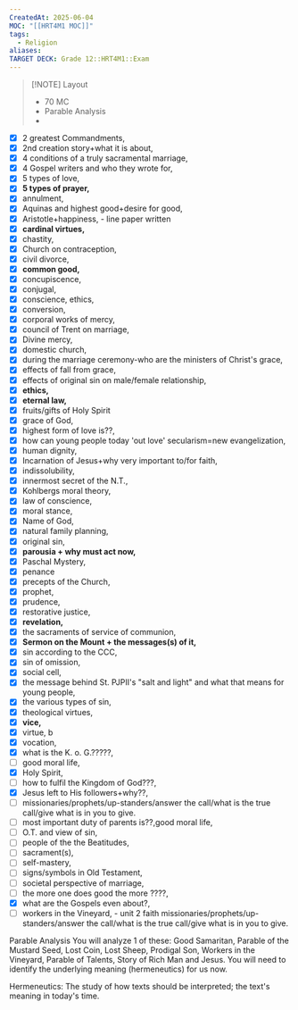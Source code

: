 ```yaml
---
CreatedAt: 2025-06-04
MOC: "[[HRT4M1 MOC]]"
tags:
  - Religion
aliases: 
TARGET DECK: Grade 12::HRT4M1::Exam
---
```


> [!NOTE] Layout
> - 70 MC
> - Parable Analysis
> - 

-   [x] 2 greatest Commandments,
-   [x] 2nd creation story+what it is about,
-   [x] 4 conditions of a truly sacramental marriage,
-   [x] 4 Gospel writers and who they wrote for,
-   [x] 5 types of love,
-   [x] **5 types of prayer,**
-   [x] annulment,
-   [x] Aquinas and highest good+desire for good,
-   [x] Aristotle+happiness, - line paper written
-   [x] **cardinal virtues,**
-   [x] chastity,
-   [x] Church on contraception,
-   [x] civil divorce,
-   [x] **common good,**
-   [x] concupiscence,
-   [x] conjugal,
-   [x] conscience, ethics,
-   [x] conversion,
-   [x] corporal works of mercy,
-   [x] council of Trent on marriage,
-   [x] Divine mercy,
-   [x] domestic church,
-   [x] during the marriage ceremony-who are the ministers of Christ's grace,
-   [x] effects of fall from grace,
-   [x] effects of original sin on male/female relationship,
-   [x] **ethics,**
-   [x] **eternal law,**
-   [x] fruits/gifts of Holy Spirit
-   [x] grace of God,
-   [x] highest form of love is??,
-   [x] how can young people today 'out love' secularism=new evangelization,
-   [x] human dignity,
-   [x] Incarnation of Jesus+why very important to/for faith,
-   [x] indissolubility,
-   [x] innermost secret of the N.T.,
-   [x] Kohlbergs moral theory,
-   [x] law of conscience,
-   [x] moral stance,
-   [x] Name of God,
-   [x] natural family planning,
-   [x] original sin,
-   [x] **parousia + why must act now,**
-   [x] Paschal Mystery,
-   [x] penance
-   [x] precepts of the Church,
-   [x] prophet,
-   [x] prudence,
-   [x] restorative justice,
-   [x] **revelation,**
-   [x] the sacraments of service of communion,
-   [x] **Sermon on the Mount + the messages(s) of it,**
-   [x] sin according to the CCC,
-   [x] sin of omission,
-   [x] social cell,
-   [x] the message behind St. PJPII's "salt and light" and what that means for young people,
-   [x] the various types of sin,
-   [x] theological virtues,
-   [x] **vice,**
-   [x] virtue, b
-   [x] vocation,
-   [x] what is the K. o. G.?????,
-   [ ] good moral life,
-   [x] Holy Spirit,
-   [ ] how to fulfil the Kingdom of God???,
-   [x] Jesus left to His followers+why??,
-   [ ] missionaries/prophets/up-standers/answer the call/what is the true call/give what is in you to give.
-   [ ] most important duty of parents is??,good moral life,
-   [ ] O.T. and view of sin,
-   [ ] people of the the Beatitudes,
-   [ ] sacrament(s),
-   [ ] self-mastery,
-   [ ] signs/symbols in Old Testament,
-   [ ] societal perspective of marriage,
-   [ ] the more one does good the more ????,
-   [x] what are the Gospels even about?,
-   [ ] workers in the Vineyard, - unit 2 faith
missionaries/prophets/up-standers/answer the call/what is the true call/give what is in you to give. 

Parable Analysis
You will analyze 1 of these: Good Samaritan, Parable of the Mustard Seed, Lost Coin, Lost Sheep, Prodigal Son, Workers in the Vineyard, Parable of Talents, Story of Rich Man and Jesus. You will need to identify the underlying meaning (hermeneutics) for us now.

Hermeneutics: The study of how texts should be interpreted; the text's meaning in today's time.

